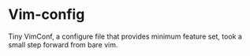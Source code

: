 # Vim-config
Tiny VimConf, a configure file that provides minimum feature set, took a small step forward from bare vim.
